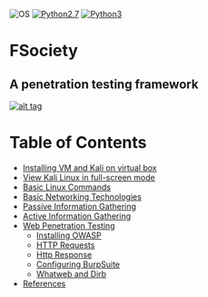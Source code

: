  ![OS](https://img.shields.io/badge/Tested%20On-Linux%20|%20Windows-yellowgreen.svg?style=flat-square) [![Python2.7](https://img.shields.io/badge/Python-2.7-green.svg?style=flat-square)](https://www.python.org/downloads/release/python-2714/) [![Python3](https://img.shields.io/badge/Python-3-green.svg?style=flat-square)](https://github.com/Manisso/fsociety/tree/python3)

# FSociety
## A penetration testing framework
[![alt tag](http://nikolaskama.me/content/images/2016/07/mr-robot-1.gif)](https://wikipedia.org/wiki/Mr._Robot)

Table of Contents
==================

* [Installing VM and Kali on virtual box](https://github.com/purvasingh96/FSociety/blob/master/Installation.md) 
* [View Kali Linux in full-screen mode](https://github.com/purvasingh96/FSociety/blob/master/kali_full_screen_mode.md)
* [Basic Linux Commands](https://github.com/purvasingh96/FSociety/blob/master/Basic%20Linux%20Commands.md)
* [Basic Networking Technologies](https://github.com/purvasingh96/FSociety/blob/master/Networking%20Terminologies.md)
* [Passive Information Gathering](https://github.com/purvasingh96/FSociety/blob/master/Passive%20Information%20Gathering.md)
* [Active Information Gathering](https://github.com/purvasingh96/FSociety/blob/master/Active%20Information%20Gathering.md)
* [Web Penetration Testing](https://github.com/purvasingh96/FSociety/blob/master/Web%20Application%20Penetration%20Testing/ReadMe.md)
  * [Installing OWASP](https://github.com/purvasingh96/FSociety/blob/master/Web%20Application%20Penetration%20Testing/01.%20Installing%20Owasp.md)
  * [HTTP Requests](https://github.com/purvasingh96/FSociety/blob/master/Web%20Application%20Penetration%20Testing/02.%20Http%20Requests.md)
  * [Http Response](https://github.com/purvasingh96/FSociety/blob/master/Web%20Application%20Penetration%20Testing/03.%20Http%20Response.md)
  * [Configuring BurpSuite](https://github.com/purvasingh96/FSociety/blob/master/Web%20Application%20Penetration%20Testing/04.%20Configuring%20BurpSuite.md)
  * [Whatweb and Dirb](https://github.com/purvasingh96/FSociety/blob/master/Web%20Application%20Penetration%20Testing/05.Whatweb%20and%20Dirb.md)
* [References](https://github.com/purvasingh96/FSociety/blob/master/References.md)
